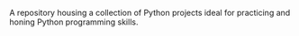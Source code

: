 
A repository housing a collection of Python projects ideal for practicing and honing Python programming skills.
